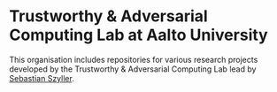 # Trustworthy & Adversarial Computing Lab at Aalto University

This organisation includes repositories for various research projects developed by the Trustworthy & Adversarial Computing Lab lead by [Sebastian Szyller](https://sebszyller.com).

